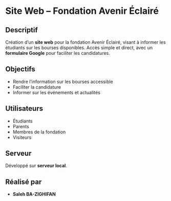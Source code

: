 # Site Web – Fondation Avenir Éclairé

## Descriptif
Création d’un **site web** pour la fondation Avenir Éclairé, visant à informer les étudiants sur les bourses disponibles. Accès simple et direct, avec un **formulaire Google** pour faciliter les candidatures.

## Objectifs
- Rendre l’information sur les bourses accessible  
- Faciliter la candidature  
- Informer sur les événements et actualités  

## Utilisateurs
- Étudiants  
- Parents  
- Membres de la fondation  
- Visiteurs  

## Serveur
Développé sur **serveur local**.

## Réalisé par
- **Saleh BA-ZIGHIFAN**
